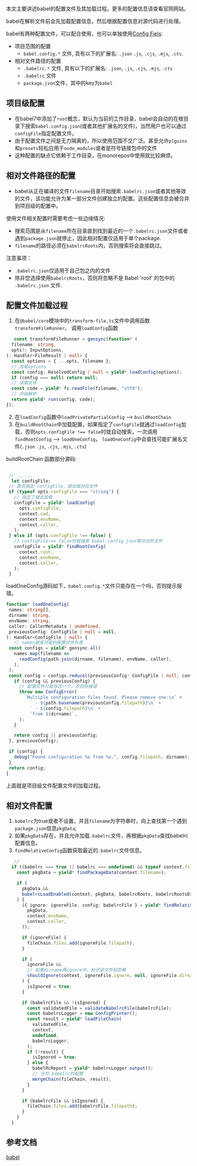 本文主要讲述babel的配置文件及其加载过程。更多的配置信息请查看官网网站。

babel在解析文件前会先加载配置信息，然后根据配置信息对源代码进行处理。

babel有两种配置文件，可以配合使用，也可以单独使用[Config Fiels](https://babeljs.io/docs/config-files):
+ 项目范围的配置
  + `babel.config.*` 文件, 具有以下的扩展名: `.json` `.js`, `.cjs`, `.mjs`, `.cts`.
+ 相对文件路径的配置
  + `.babelrc.*` 文件, 具有以下的扩展名: `.json`, `.js`, `.cjs`, `.mjs`, `.cts`
  + `.babelrc` 文件
  + `package.json`文件，其中的key为`babel`


## 项目级配置
+ 在babel7中添加了`root`概念，默认为当前的工作目录，babel会自动的在根目录下搜索`babel.config.json`(或者其他扩展名的文件)，当然用户也可以通过`configFile`指定配置文件。
+ 由于配置文件之间是无力隔离的，所以使用范围不交广泛。甚至允许`plguins`和`presets`轻松应用于`node_modules`或者是符号链接包中的文件
+ 这种配置的缺点它依赖于工作目录，在monorepos中使用就比较麻烦。

## 相对文件路径的配置
+ babel从正在编译的文件`filename`目录开始搜索`.babelrc.json`或者其他等效的文件，该功能允许为某一部分文件创建独立的配置。这些配置信息会被合并到项目级的配置中。

使用文件相关配置时需要考虑一些边缘情况:
+ 搜索范围是从`filename`所在目录直到找到最近的一个`.babelrc.json`文件或者遇到`package.json`就停止，因此相对配置仅适用于单个package.
+ `filename`的路径必须在`babelrcRoots`内，否则搜索将会直接跳过。

注意事项：
+ `.babelrc.json`仅适用于自己包之内的文件
+ 除非您选择使用`babelrcRoots`，否则将忽略不是 Babel 'root' 的包中的 `.babelrc.json` 文件.


## 配置文件加载过程

1. 在`@babel/core`模块中的`transform-file.ts`文件中调用函数`transformFileRunner`。 调用`loadConfig`函数
  
```ts
   const transformFileRunner = gensync(function* (
  filename: string,
  opts?: InputOptions,
): Handler<FileResult | null> {
  const options = { ...opts, filename };
  // 加载options
  const config: ResolvedConfig | null = yield* loadConfig(options);
  if (config === null) return null;
  // 读取文件
  const code = yield* fs.readFile(filename, "utf8");
  // 开始解析
  return yield* run(config, code);
});
```
2. 在`loadConfig`函数中`loadPrivatePartialConfig` --> `buildRootChain`
3. 在`buildRootChain`中加载配置，如果指定了`configFile`就通过`loadConfig`加载，否则`opts.configFile !== false`时就自动搜索，一次调用`findRootConfig` --> `loadOneConfig`， `loadOneConfig`中会查找可能扩展名文件(`.json` `.js`, `.cjs`, `.mjs`, `.cts`)

 buildRootChain 函数部分源码:
 ```ts
  
  // ......
   let configFile;
  // 是否指定 configFile，就加载对应文件
  if (typeof opts.configFile === "string") {
    // 指定了就去加载
    configFile = yield* loadConfig(
      opts.configFile,
      context.cwd,
      context.envName,
      context.caller,
    );
  } else if (opts.configFile !== false) {
    // configFile!== false时就搜索 babel.config.json等对应的文件
    configFile = yield* findRootConfig(
      context.root,
      context.envName,
      context.caller,
    );
  }
 ```
loadOneConfig源码如下，`babel.config.*`文件只能存在一个吗，否则提示报错。
 ```ts
 function* loadOneConfig(
  names: string[],
  dirname: string,
  envName: string,
  caller: CallerMetadata | undefined,
  previousConfig: ConfigFile | null = null,
): Handler<ConfigFile | null> {
    // names就是可能的配置文件列表
  const configs = yield* gensync.all(
    names.map(filename =>
      readConfig(path.join(dirname, filename), envName, caller),
    ),
  );
  const config = configs.reduce((previousConfig: ConfigFile | null, config) => {
    if (config && previousConfig) {
      // 配置文件只能存在一个，否则将报错
      throw new ConfigError(
        `Multiple configuration files found. Please remove one:\n` +
          ` - ${path.basename(previousConfig.filepath)}\n` +
          ` - ${config.filepath}\n` +
          `from ${dirname}`,
      );
    }

    return config || previousConfig;
  }, previousConfig);

  if (config) {
    debug("Found configuration %o from %o.", config.filepath, dirname);
  }
  return config;
}
 ```
 上面就是项目级文件配置文件的加载过程。

## 相对文件配置

1. `babelrc`为true或者不设置，并且`filename`为字符串时，向上查找第一个遇到`package.json`信息`pkgData`;
2. 如果`pkgData`存在，并且允许加载`.babelrc`文件，再根据`pkgData`查找babelrc配置信息。
3. `findRelativeConfig`函数获取最近的`.babelrc`文件信息。

```ts
   // 
  if ((babelrc === true || babelrc === undefined) && typeof context.filename === "string") {
    const pkgData = yield* findPackageData(context.filename);

    if (
      pkgData &&
      babelrcLoadEnabled(context, pkgData, babelrcRoots, babelrcRootsDirectory)
    ) {
      ({ ignore: ignoreFile, config: babelrcFile } = yield* findRelativeConfig( // 从文件所有位置找到packageData.directories目录下第一个.babelrc文件，
        pkgData,
        context.envName,
        context.caller,
      ));

      if (ignoreFile) {
        fileChain.files.add(ignoreFile.filepath);
      }

      if (
        ignoreFile &&
        // 如果dirname再ignore中，标识该文件别忽略
        shouldIgnore(context, ignoreFile.ignore, null, ignoreFile.dirname) 
      ) {
        isIgnored = true;
      }

      if (babelrcFile && !isIgnored) {
        const validatedFile = validateBabelrcFile(babelrcFile);
        const babelrcLogger = new ConfigPrinter();
        const result = yield* loadFileChain(
          validatedFile,
          context,
          undefined,
          babelrcLogger,
        );
        if (!result) {
          isIgnored = true;
        } else {
          babelRcReport = yield* babelrcLogger.output();
          // 合并.babelrc的配置
          mergeChain(fileChain, result);
        }
      }

      if (babelrcFile && isIgnored) {
        fileChain.files.add(babelrcFile.filepath);
      }
    }
  }
```

## 参考文档
[babel](https://babeljs.io/docs/config-files)